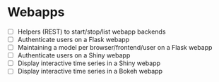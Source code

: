 # Webapps

- [ ] Helpers (REST) to start/stop/list webapp backends
- [ ] Authenticate users on a Flask webapp
- [ ] Maintaining a model per browser/frontend/user on a Flask webapp
- [ ] Authenticate users on a Shiny webapp
- [ ] Display interactive time series in a Shiny webapp
- [ ] Display interactive time series in a Bokeh webapp
